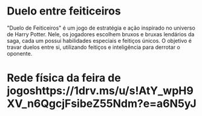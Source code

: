 # Duelo entre feiticeiros

"Duelo de Feiticeiros" é um jogo de estratégia e ação inspirado no universo de Harry Potter. Nele, os jogadores escolhem bruxos e bruxas lendários da saga, cada um possui habilidades especiais e feitiços únicos. O objetivo é travar duelos entre si, utilizando feitiços e inteligência para derrotar o oponente.

# Rede física da feira de jogoshttps://1drv.ms/u/s!AtY_wpH9XV_n6QgcjFsibeZ55Ndm?e=a6N5yJ